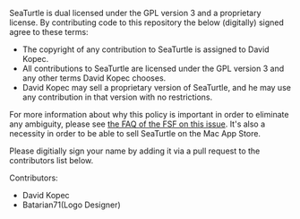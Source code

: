 SeaTurtle is dual licensed under the GPL version 3 and a proprietary license. By contributing code to this repository the below (digitally) signed agree to these terms:

- The copyright of any contribution to SeaTurtle is assigned to David Kopec.
- All contributions to SeaTurtle are licensed under the GPL version 3 and any other terms David Kopec chooses.
- David Kopec may sell a proprietary version of SeaTurtle, and he may use any contribution in that version with no restrictions.

For more information about why this policy is important in order to eliminate any ambiguity, please see [the FAQ of the FSF on this issue](https://www.gnu.org/licenses/gpl-faq.en.html#AssignCopyright). It's also a necessity in order to be able to sell SeaTurtle on the Mac App Store.

Please digitially sign your name by adding it via a pull request to the contributors list below.

Contributors:
- David Kopec
- Batarian71(Logo Designer)  
